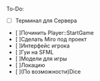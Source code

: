 To-Do:
 - [ ] Терминал для Сервера
 - [ ]Починить Player::StartGame
 - [ ]Сделать Miro под проект
 - [ ]Интерфейс игрока
 - [ ]Гуи на SFML
 - [ ]Модели для игры
 - [ ]Локацию
 - [ ](По возможности)Dice
